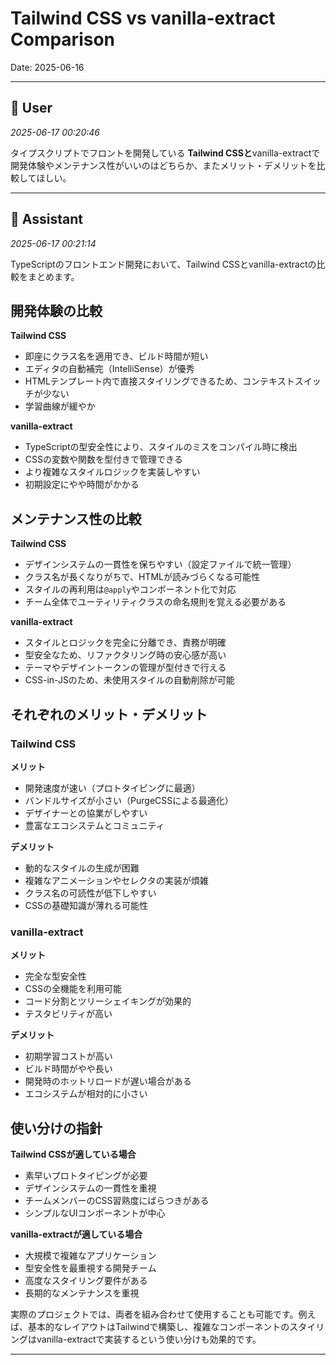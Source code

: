 # Tailwind CSS vs vanilla-extract Comparison

Date: 2025-06-16

---

## 👤 User
*2025-06-17 00:20:46*

タイプスクリプトでフロントを開発している **Tailwind CSSと**vanilla-extractで開発体験やメンテナンス性がいいのはどちらか、またメリット・デメリットを比較してほしい。

---

## 🤖 Assistant
*2025-06-17 00:21:14*

TypeScriptのフロントエンド開発において、Tailwind CSSとvanilla-extractの比較をまとめます。

## 開発体験の比較

**Tailwind CSS**
- 即座にクラス名を適用でき、ビルド時間が短い
- エディタの自動補完（IntelliSense）が優秀
- HTMLテンプレート内で直接スタイリングできるため、コンテキストスイッチが少ない
- 学習曲線が緩やか

**vanilla-extract**
- TypeScriptの型安全性により、スタイルのミスをコンパイル時に検出
- CSSの変数や関数を型付きで管理できる
- より複雑なスタイルロジックを実装しやすい
- 初期設定にやや時間がかかる

## メンテナンス性の比較

**Tailwind CSS**
- デザインシステムの一貫性を保ちやすい（設定ファイルで統一管理）
- クラス名が長くなりがちで、HTMLが読みづらくなる可能性
- スタイルの再利用は`@apply`やコンポーネント化で対応
- チーム全体でユーティリティクラスの命名規則を覚える必要がある

**vanilla-extract**
- スタイルとロジックを完全に分離でき、責務が明確
- 型安全なため、リファクタリング時の安心感が高い
- テーマやデザイントークンの管理が型付きで行える
- CSS-in-JSのため、未使用スタイルの自動削除が可能

## それぞれのメリット・デメリット

### Tailwind CSS

**メリット**
- 開発速度が速い（プロトタイピングに最適）
- バンドルサイズが小さい（PurgeCSSによる最適化）
- デザイナーとの協業がしやすい
- 豊富なエコシステムとコミュニティ

**デメリット**
- 動的なスタイルの生成が困難
- 複雑なアニメーションやセレクタの実装が煩雑
- クラス名の可読性が低下しやすい
- CSSの基礎知識が薄れる可能性

### vanilla-extract

**メリット**
- 完全な型安全性
- CSSの全機能を利用可能
- コード分割とツリーシェイキングが効果的
- テスタビリティが高い

**デメリット**
- 初期学習コストが高い
- ビルド時間がやや長い
- 開発時のホットリロードが遅い場合がある
- エコシステムが相対的に小さい

## 使い分けの指針

**Tailwind CSSが適している場合**
- 素早いプロトタイピングが必要
- デザインシステムの一貫性を重視
- チームメンバーのCSS習熟度にばらつきがある
- シンプルなUIコンポーネントが中心

**vanilla-extractが適している場合**
- 大規模で複雑なアプリケーション
- 型安全性を最重視する開発チーム
- 高度なスタイリング要件がある
- 長期的なメンテナンスを重視

実際のプロジェクトでは、両者を組み合わせて使用することも可能です。例えば、基本的なレイアウトはTailwindで構築し、複雑なコンポーネントのスタイリングはvanilla-extractで実装するという使い分けも効果的です。

---
